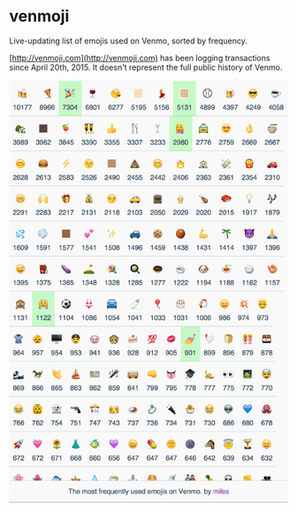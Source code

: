 # venmoji
Live-updating list of emojis used on Venmo, sorted by frequency.

[http://venmoji.com](http://venmoji.com) has been logging transactions since April 20th, 2015. It doesn't represent the full public history of Venmo.

![Screenshot](screenshot.png)
